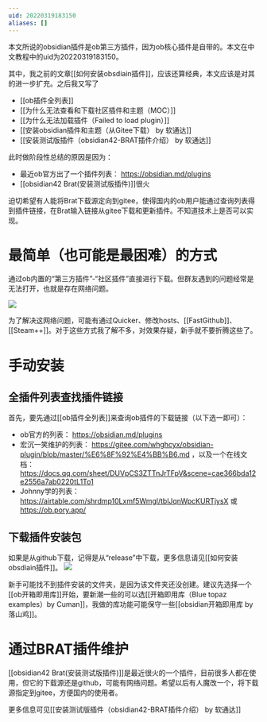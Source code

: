 ```yaml
---
uid: 20220319183150
aliases: []
---
```

本文所说的obsidian插件是ob第三方插件，因为ob核心插件是自带的。本文在中文教程中的uid为20220319183150。

其中，我之前的文章[[如何安装obsdiain插件]]，应该还算经典，本文应该是对其的进一步扩充。之后我又写了
- [[ob插件全列表]]
- [[为什么无法查看和下载社区插件和主题（MOC）]]
- [[为什么无法加载插件（Failed to load plugin）]]
- [[安装obsidian插件和主题（从Gitee下载） by 软通达]]
- [[安装测试版插件（obsidian42-BRAT插件介绍） by 软通达]]

此时做阶段性总结的原因是因为：
- 最近ob官方出了一个插件列表：  https://obsidian.md/plugins 
- [[obsidian42 Brat(安装测试版插件)]]很火

迫切希望有人能将Brat下载源定向到gitee，使得国内的ob用户能通过查询列表得到插件链接，在Brat输入链接从gitee下载和更新插件。不知道技术上是否可以实现。

# 最简单（也可能是最困难）的方式
通过ob内置的“第三方插件”-“社区插件”直接进行下载。但群友遇到的问题经常是无法打开，也就是存在网络问题。

![](https://gitee.com/cyddgi/picture-store/raw/master/img/20220319183433.png)

为了解决这网络问题，可能有通过Quicker、修改hosts、[[FastGithub]]、[[Steam++]]。对于这些方式我了解不多，对效果存疑，新手就不要折腾这些了。

# 手动安装
## 全插件列表查找插件链接
首先，要先通过[[ob插件全列表]]来查询ob插件的下载链接（以下选一即可）：
- ob官方的列表：  https://obsidian.md/plugins 
- 宏沉一笑维护的列表：  https://gitee.com/whghcyx/obsidian-plugin/blob/master/%E6%8F%92%E4%BB%B6.md ，以及一个在线文档： https://docs.qq.com/sheet/DUVpCS3ZTTnJrTFpV&scene=cae366bda12e2556a7ab0220tL1To1 
- Johnny学的列表： https://airtable.com/shrdmp10Lxmf5Wmgl/tblJqnWpcKURTjysX 或  https://ob.pory.app/

## 下载插件安装包
如果是从github下载，记得是从“release”中下载，更多信息请见[[如何安装obsdiain插件]]。
![](https://gitee.com/cyddgi/picture-store/raw/master/img/20210501215637.png)

新手可能找不到插件安装的文件夹，是因为该文件夹还没创建。建议先选择一个[[ob开箱即用库]]开始，要新潮一些的可以选[[开箱即用库（Blue topaz examples）by Cuman]]，我做的库功能可能保守一些[[obsidian开箱即用库 by 落山鸡]]。


# 通过BRAT插件维护
[[obsidian42 Brat(安装测试版插件)]]是最近很火的一个插件，目前很多人都在使用，但它的下载源还是github，可能有网络问题。希望以后有人魔改一个，将下载源指定到gitee，方便国内的使用者。

更多信息可见[[安装测试版插件（obsidian42-BRAT插件介绍） by 软通达]]

